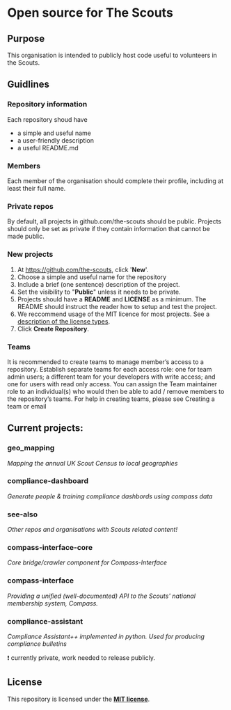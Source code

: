 # Open source for The Scouts

## Purpose

This organisation is intended to publicly host code useful to volunteers in the Scouts.

## Guidlines

### Repository information
Each repository shoud have
-	a simple and useful name  
-	a user-friendly description  
-	a useful README.md  

### Members
Each member of the organisation should complete their profile, including at least their full name.

### Private repos
By default, all projects in github.com/the-scouts should be public. 
Projects should only be set as private if they contain information that cannot be made public.

### New projects

1. At https://github.com/the-scouts, click '**New**'. 
2. Choose a simple and useful name for the repository
3. Include a brief (one sentence) description of the project. 
4. Set the visibility to "**Public**" unless it needs to be private. 
5. Projects should have a **README** and **LICENSE** as a minimum. 
   The README should instruct the reader how to setup and test the project.
6. We reccommend usage of the MIT licence for most projects. 
   See a [description of the license types](https://choosealicense.com/licenses).
7. Click **Create Repository**.

### Teams

It is recommended to create teams to manage member’s access to a repository. 
Establish separate teams for each access role: one for team admin users; a different team for your developers with write access; and one for users with read only access. 
You can assign the Team maintainer role to an individual(s) who would then be able to add / remove members to the repository’s teams. 
For help in creating teams, please see Creating a team or email

## Current projects:

### geo_mapping
*Mapping the annual UK Scout Census to local geographies*

### compliance-dashboard
*Generate people & training compliance dashbords using compass data*

### see-also 
*Other repos and organisations with Scouts related content!*

### compass-interface-core
*Core bridge/crawler component for Compass-Interface*

### compass-interface 
*Providing a unified (well-documented) API to the Scouts' national membership system, Compass.*

### compliance-assistant
*Compliance Assistant++ implemented in python. Used for producing compliance bulletins*

:exclamation: currently private, work needed to release publicly.

## License

This repository is licensed under the **[MIT license](https://choosealicense.com/licenses/mit/)**.
